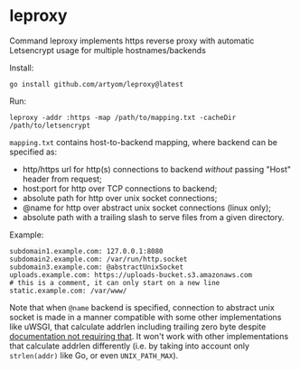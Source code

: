 # leproxy

Command leproxy implements https reverse proxy with automatic Letsencrypt
usage for multiple hostnames/backends

Install:

	go install github.com/artyom/leproxy@latest

Run:

	leproxy -addr :https -map /path/to/mapping.txt -cacheDir /path/to/letsencrypt

`mapping.txt` contains host-to-backend mapping, where backend can be specified as:

 * http/https url for http(s) connections to backend *without* passing "Host"
   header from request;
 * host:port for http over TCP connections to backend;
 * absolute path for http over unix socket connections;
 * @name for http over abstract unix socket connections (linux only);
 * absolute path with a trailing slash to serve files from a given directory.

Example:

	subdomain1.example.com: 127.0.0.1:8080
	subdomain2.example.com: /var/run/http.socket
	subdomain3.example.com: @abstractUnixSocket
	uploads.example.com: https://uploads-bucket.s3.amazonaws.com
	# this is a comment, it can only start on a new line
	static.example.com: /var/www/

Note that when `@name` backend is specified, connection to abstract unix socket
is made in a manner compatible with some other implementations like uWSGI, that
calculate addrlen including trailing zero byte despite [documentation not
requiring that](http://man7.org/linux/man-pages/man7/unix.7.html). It won't
work with other implementations that calculate addrlen differently (i.e. by
taking into account only `strlen(addr)` like Go, or even `UNIX_PATH_MAX`).
